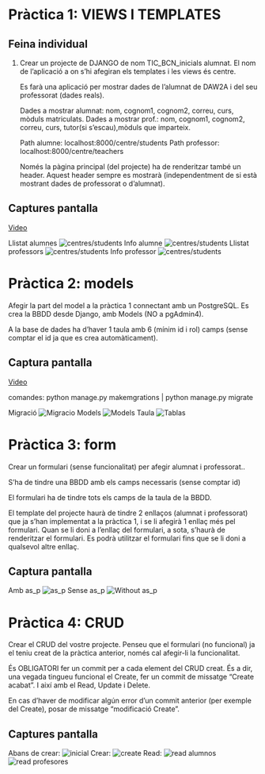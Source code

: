 # Pràctica 1: VIEWS I TEMPLATES

## Feina individual
1. Crear un projecte de DJANGO de nom TIC_BCN_inicials alumnat. 
    El nom de l’aplicació a on s’hi afegiran els templates i les views és centre.

    Es farà una aplicació per mostrar dades de l’alumnat de DAW2A i del seu professorat (dades reals).

    Dades a mostrar alumnat: nom, cognom1, cognom2, correu, curs, mòduls matriculats.
    Dades a mostrar prof.: nom, cognom1, cognom2, correu, curs, tutor(si s’escau),mòduls que imparteix.

    Path alumne: localhost:8000/centre/students
    Path professor: localhost:8000/centre/teachers

    Només la pàgina principal (del projecte) ha de renderitzar també un header. Aquest header sempre es mostrarà (independentment de si està mostrant dades de professorat o d’alumnat).

## Captures pantalla
[Video](https://drive.google.com/file/d/1jIkzvrFWLZFM-BKOpgkM8RROPbVAOziy/view?usp=drive_link)

Llistat alumnes
![centres/students](TIC_BCN_JJLC/img/alumnes.png)
Info alumne
![centres/students](TIC_BCN_JJLC/img/alumn.png)
Llistat professors
![centres/students](TIC_BCN_JJLC/img/profess.png)
Info professor
![centres/students](TIC_BCN_JJLC/img/profe.png)

# Pràctica 2: models
Afegir la part del model a la pràctica 1 connectant amb un PostgreSQL. Es crea la BBDD desde Django, amb Models (NO a pgAdmin4).

A la base de dades ha d’haver 1 taula amb 6 (mínim id i rol) camps (sense comptar el id ja que es crea automàticament).

## Captura pantalla
[Video](https://drive.google.com/file/d/1gsQxlekg3KyRQSXjvlsIuMHRu8xVV-RX/view?usp=drive_link)

comandes: python manage.py makemgrations | python manage.py migrate

Migració
![Migracio](TIC_BCN_JJLC/img/migrate.png)
Models
![Models](TIC_BCN_JJLC/img/models.png)
Taula
![Tablas](TIC_BCN_JJLC/img/tablas.png)

# Pràctica 3: form
Crear un formulari (sense funcionalitat) per afegir alumnat i professorat..

S’ha de tindre una BBDD amb els camps necessaris (sense comptar id)

El formulari ha de tindre tots els camps de la taula de la BBDD.
    
El template del projecte haurà de tindre 2 enllaços (alumnat i professorat) que ja s’han implementat a la pràctica 1, i se li afegirà 1 enllaç més pel formulari. Quan se li doni a l’enllaç del formulari, a sota, s’haurà de renderitzar el formulari. Es podrà utilitzar el formulari fins que se li doni a qualsevol altre enllaç.

## Captura pantalla
Amb as_p
![as_p](TIC_BCN_JJLC/img/form_as_p.png)
Sense as_p
![Without as_p](TIC_BCN_JJLC/img/form_noas_p.png)

# Pràctica 4: CRUD
Crear el CRUD del vostre projecte. Penseu que el formulari (no funcional) ja el teniu creat de la pràctica anterior, només cal afegir-li la funcionalitat.

És OBLIGATORI fer un commit per a cada element del CRUD creat. És a dir, una vegada tingueu funcional el Create, fer un commit de missatge “Create acabat”. I així amb el Read, Update i Delete.

En cas d’haver de modificar algún error d’un commit anterior (per exemple del Create), posar de missatge “modificació Create”. 

## Captures pantalla

Abans de crear:
![inicial](TIC_BCN_JJLC/img/inicial.png)
Crear:
![create](TIC_BCN_JJLC/img/crear.png)
Read:
![read alumnos](TIC_BCN_JJLC/img/read-alum.png)
![read profesores](TIC_BCN_JJLC/img/read-profes.png)